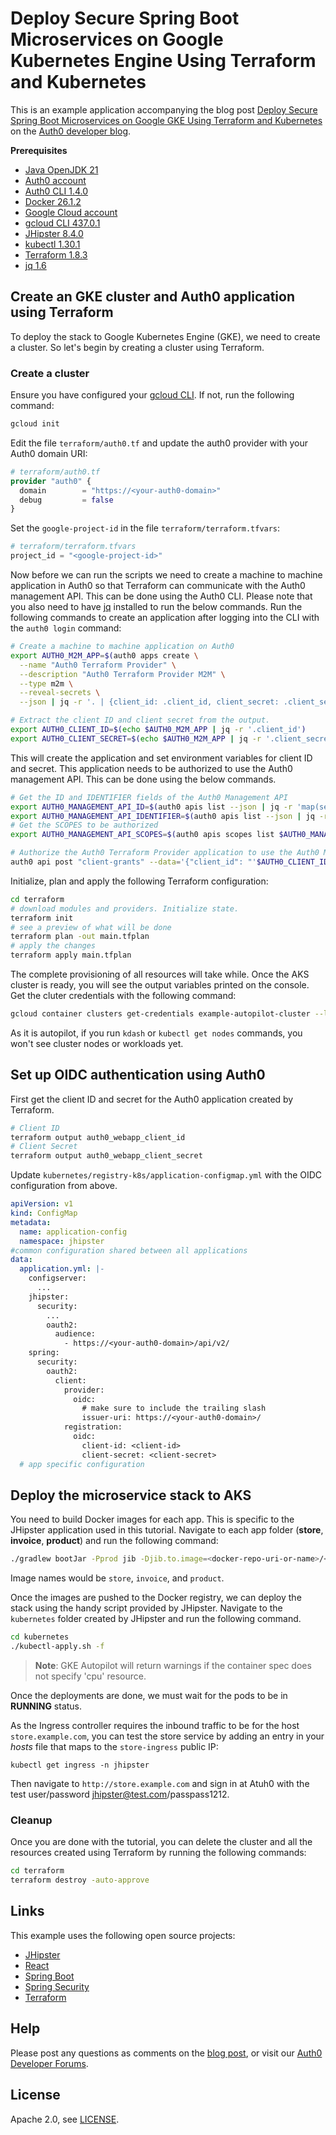 # Deploy Secure Spring Boot Microservices on Google Kubernetes Engine Using Terraform and Kubernetes

This is an example application accompanying the blog post [Deploy Secure Spring Boot Microservices on Google GKE Using Terraform and Kubernetes](https://auth0.com/blog/terraform-gke-java-microservices/) on the [Auth0 developer blog](https://auth0.com/blog/developers/).

**Prerequisites**
- [Java OpenJDK 21](https://jdk.java.net/java-se-ri/21)
- [Auth0 account](https://auth0.com/signup)
- [Auth0 CLI 1.4.0](https://github.com/auth0/auth0-cli#installation)
- [Docker 26.1.2](https://docs.docker.com/desktop/)
- [Google Cloud account](https://cloud.google.com/free)
- [gcloud CLI 437.0.1](https://cloud.google.com/sdk/docs/install)
- [JHipster 8.4.0](https://www.jhipster.tech/)
- [kubectl 1.30.1](https://kubernetes.io/docs/tasks/tools/#kubectl)
- [Terraform 1.8.3](https://developer.hashicorp.com/terraform/install)
- [jq 1.6](https://jqlang.github.io/jq/download/)


## Create an GKE cluster and Auth0 application using Terraform

To deploy the stack to Google Kubernetes Engine (GKE), we need to create a cluster. So let's begin by creating a cluster using Terraform.

### Create a cluster

Ensure you have configured your [gcloud CLI](https://cloud.google.com/sdk/docs/install). If not, run the following command:

```bash
gcloud init
```

Edit the file `terraform/auth0.tf` and update the auth0 provider with your Auth0 domain URI:

```terraform
# terraform/auth0.tf
provider "auth0" {
  domain        = "https://<your-auth0-domain>"
  debug         = false
}
```

Set the `google-project-id` in the file `terraform/terraform.tfvars`:

```terraform
# terraform/terraform.tfvars
project_id = "<google-project-id>"
```

Now before we can run the scripts we need to create a machine to machine application in Auth0 so that Terraform can communicate with the Auth0 management API. This can be done using the Auth0 CLI. Please note that you also need to have [jq](https://jqlang.github.io/jq/) installed to run the below commands. Run the following commands to create an application after logging into the CLI with the `auth0 login` command:

```bash
# Create a machine to machine application on Auth0
export AUTH0_M2M_APP=$(auth0 apps create \
  --name "Auth0 Terraform Provider" \
  --description "Auth0 Terraform Provider M2M" \
  --type m2m \
  --reveal-secrets \
  --json | jq -r '. | {client_id: .client_id, client_secret: .client_secret}')

# Extract the client ID and client secret from the output.
export AUTH0_CLIENT_ID=$(echo $AUTH0_M2M_APP | jq -r '.client_id')
export AUTH0_CLIENT_SECRET=$(echo $AUTH0_M2M_APP | jq -r '.client_secret')
```

This will create the application and set environment variables for client ID and secret. This application needs to be authorized to use the Auth0 management API. This can be done using the below commands.

```bash
# Get the ID and IDENTIFIER fields of the Auth0 Management API
export AUTH0_MANAGEMENT_API_ID=$(auth0 apis list --json | jq -r 'map(select(.name == "Auth0 Management API"))[0].id')
export AUTH0_MANAGEMENT_API_IDENTIFIER=$(auth0 apis list --json | jq -r 'map(select(.name == "Auth0 Management API"))[0].identifier')
# Get the SCOPES to be authorized
export AUTH0_MANAGEMENT_API_SCOPES=$(auth0 apis scopes list $AUTH0_MANAGEMENT_API_ID --json | jq -r '.[].value' | jq -ncR '[inputs]')

# Authorize the Auth0 Terraform Provider application to use the Auth0 Management API
auth0 api post "client-grants" --data='{"client_id": "'$AUTH0_CLIENT_ID'", "audience": "'$AUTH0_MANAGEMENT_API_IDENTIFIER'", "scope":'$AUTH0_MANAGEMENT_API_SCOPES'}'
```

Initialize, plan and apply the following Terraform configuration:

```bash
cd terraform
# download modules and providers. Initialize state.
terraform init
# see a preview of what will be done
terraform plan -out main.tfplan
# apply the changes
terraform apply main.tfplan
```

The complete provisioning of all resources will take while. Once the AKS cluster is ready, you will see the output variables printed on the console. Get the cluter credentials with the following command:

```bash
gcloud container clusters get-credentials example-autopilot-cluster --location us-east1
```

As it is autopilot, if you run `kdash` or `kubectl get nodes` commands, you won't see cluster nodes or workloads yet.

## Set up OIDC authentication using Auth0

First get the client ID and secret for the Auth0 application created by Terraform.

```bash
# Client ID
terraform output auth0_webapp_client_id
# Client Secret
terraform output auth0_webapp_client_secret
```

Update `kubernetes/registry-k8s/application-configmap.yml` with the OIDC configuration from above.

```yaml
apiVersion: v1
kind: ConfigMap
metadata:
  name: application-config
  namespace: jhipster
#common configuration shared between all applications
data:
  application.yml: |-
    configserver:
      ...
    jhipster:
      security:
        ...
        oauth2:
          audience:
            - https://<your-auth0-domain>/api/v2/
    spring:
      security:
        oauth2:
          client:
            provider:
              oidc:
                # make sure to include the trailing slash
                issuer-uri: https://<your-auth0-domain>/
            registration:
              oidc:
                client-id: <client-id>
                client-secret: <client-secret>
  # app specific configuration
```

## Deploy the microservice stack to AKS

You need to build Docker images for each app. This is specific to the JHipster application used in this tutorial. Navigate to each app folder (**store**, **invoice**, **product**) and run the following command:

```bash
./gradlew bootJar -Pprod jib -Djib.to.image=<docker-repo-uri-or-name>/<image-name>
```

Image names would be `store`, `invoice`, and `product`.

Once the images are pushed to the Docker registry, we can deploy the stack using the handy script provided by JHipster. Navigate to the `kubernetes` folder created by JHipster and run the following command.

```bash
cd kubernetes
./kubectl-apply.sh -f
```

> **Note**: GKE Autopilot will return warnings if the container spec does not specify 'cpu' resource.

Once the deployments are done, we must wait for the pods to be in **RUNNING** status.

As the Ingress controller requires the inbound traffic to be for the host `store.example.com`, you can test the store service by adding an entry in your _hosts_ file that maps to the `store-ingress` public IP:

```shell
kubectl get ingress -n jhipster
```

Then navigate to `http://store.example.com` and sign in at Atuh0 with the test user/password jhipster@test.com/passpass$12$12.

### Cleanup

Once you are done with the tutorial, you can delete the cluster and all the resources created using Terraform by running the following commands:

```bash
cd terraform
terraform destroy -auto-approve
```

## Links

This example uses the following open source projects:

- [JHipster](https://www.jhipster.tech)
- [React](https://reactjs.org/)
- [Spring Boot](https://spring.io/projects/spring-boot)
- [Spring Security](https://spring.io/projects/spring-security)
- [Terraform](https://www.terraform.io/)

## Help

Please post any questions as comments on the [blog post](), or visit our [Auth0 Developer Forums](https://community.auth0.com/).

## License

Apache 2.0, see [LICENSE](LICENSE).